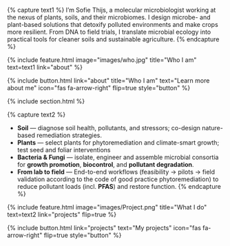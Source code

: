 ---
---

{% capture text1 %}
I’m Sofie Thijs, a molecular microbiologist working at the nexus of plants, soils, and their microbiomes. I design microbe- and plant-based solutions that detoxify polluted environments and make crops more resilient. From DNA to field trials, I translate microbial ecology into practical tools for cleaner soils and sustainable agriculture.
{% endcapture %}

{% 
  include feature.html
  image="images/who.jpg"
  title="Who I am"
  text=text1
  link="about"
%}

<div class="center">
  {%
    include button.html
    link="about"
    title="Who I am"
    text="Learn more about me"
    icon="fas fa-arrow-right"
    flip=true
    style="button"
  %}
</div>

{% include section.html %}

{% capture text2 %}
- **Soil** — diagnose soil health, pollutants, and stressors; co-design nature-based remediation strategies.
- **Plants** — select plants for phytoremediation and climate-smart growth; test seed and foliar interventions
- **Bacteria & Fungi** — isolate, engineer and assemble microbial consortia for **growth promotion**, **biocontrol**, and **pollutant degradation**.
- **From lab to field** — End-to-end workflows (feasibility → pilots → field validation according to the code of good practice phytoremediation) to reduce pollutant loads (incl. **PFAS**) and restore function.
{% endcapture %}

{% 
  include feature.html
  image="images/Project.png"
  title="What I do"
  text=text2
  link="projects"
  flip=true
%}


<div class="center">
  {%
    include button.html
    link="projects"
    text="My projects"
    icon="fas fa-arrow-right"
    flip=true
    style="button"
  %}
</div>

